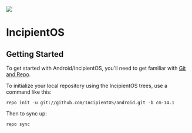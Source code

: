 <img src="https://raw.githubusercontent.com/ROM-Jeremy/android/cm-14.1/inos.png">

IncipientOS
===========

Getting Started
---------------

To get started with Android/IncipientOS, you'll need to get
familiar with [Git and Repo](https://source.android.com/source/using-repo.html).

To initialize your local repository using the IncipientOS trees, use a command like this:

    repo init -u git://github.com/IncipientOS/android.git -b cm-14.1

Then to sync up:

    repo sync
